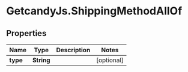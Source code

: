 # GetcandyJs.ShippingMethodAllOf

## Properties

Name | Type | Description | Notes
------------ | ------------- | ------------- | -------------
**type** | **String** |  | [optional] 


